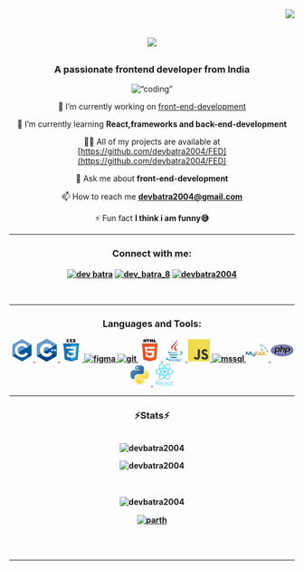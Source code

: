<img align="right" src="https://visitor-badge.laobi.icu/badge?page_id=salesp07.salesp07" />

<h1 align="center">
    <img src="https://readme-typing-svg.herokuapp.com/?font=Righteous&size=45&center=true&vCenter=true&width=400&height=70&duration=3500&lines=Hi+There!+👋;+I'm+Dev+Batra!;" />
</h1>

<h3 align="center"><b>A passionate frontend developer from India</b></h3>
<div align="center">
<img align=“center” alt=“coding” width=“400” src=“https://cdn.dribbble.com/users/1162077/screenshots/3848914/programmer.gif”>
</div>

<div align="center">

 🔭 I’m currently working on [front-end-development](https://github.com/devbatra2004/FED)

 🌱 I’m currently learning **React,frameworks and back-end-development**

 👨‍💻 All of my projects are available at [https://github.com/devbatra2004/FED](https://github.com/devbatra2004/FED)

 💬 Ask me about **front-end-development**

 📫 How to reach me **devbatra2004@gmail.com**

⚡ Fun fact **I think i am funny😅**
 </div>
<div align="center"> 
</div>
<hr/>
<div align="center">
<h3><b></b>Connect with me:<b></h3>
<p>
<a href="https://linkedin.com/in/dev batra" target="blank"><img align="center" src="https://raw.githubusercontent.com/rahuldkjain/github-profile-readme-generator/master/src/images/icons/Social/linked-in-alt.svg" alt="dev batra" height="30" width="40" /></a>
<a href="https://instagram.com/dev_batra_8" target="blank"><img align="center" src="https://raw.githubusercontent.com/rahuldkjain/github-profile-readme-generator/master/src/images/icons/Social/instagram.svg" alt="dev_batra_8" height="30" width="40" /></a>
<a href="https://www.leetcode.com/devbatra2004" target="blank"><img align="center" src="https://raw.githubusercontent.com/rahuldkjain/github-profile-readme-generator/master/src/images/icons/Social/leet-code.svg" alt="devbatra2004" height="30" width="40" /></a>
</p>
</p>
<br>
</div>
<hr/>

  
<h3 align="center"><b>Languages and Tools:</h3>

<p align="center"> <a href="https://www.cprogramming.com/" target="_blank" rel="noreferrer"> <img src="https://raw.githubusercontent.com/devicons/devicon/master/icons/c/c-original.svg" alt="c" width="40" height="40"/> </a> <a href="https://www.w3schools.com/cpp/" target="_blank" rel="noreferrer"> <img src="https://raw.githubusercontent.com/devicons/devicon/master/icons/cplusplus/cplusplus-original.svg" alt="cplusplus" width="40" height="40"/> </a> <a href="https://www.w3schools.com/css/" target="_blank" rel="noreferrer"> <img src="https://raw.githubusercontent.com/devicons/devicon/master/icons/css3/css3-original-wordmark.svg" alt="css3" width="40" height="40"/> </a> <a href="https://www.figma.com/" target="_blank" rel="noreferrer"> <img src="https://www.vectorlogo.zone/logos/figma/figma-icon.svg" alt="figma" width="40" height="40"/> </a> <a href="https://git-scm.com/" target="_blank" rel="noreferrer"> <img src="https://www.vectorlogo.zone/logos/git-scm/git-scm-icon.svg" alt="git" width="40" height="40"/> </a> <a href="https://www.w3.org/html/" target="_blank" rel="noreferrer"> <img src="https://raw.githubusercontent.com/devicons/devicon/master/icons/html5/html5-original-wordmark.svg" alt="html5" width="40" height="40"/> </a> <a href="https://www.java.com" target="_blank" rel="noreferrer"> <img src="https://raw.githubusercontent.com/devicons/devicon/master/icons/java/java-original.svg" alt="java" width="40" height="40"/> </a> <a href="https://developer.mozilla.org/en-US/docs/Web/JavaScript" target="_blank" rel="noreferrer"> <img src="https://raw.githubusercontent.com/devicons/devicon/master/icons/javascript/javascript-original.svg" alt="javascript" width="40" height="40"/> </a> <a href="https://www.microsoft.com/en-us/sql-server" target="_blank" rel="noreferrer"> <img src="https://www.svgrepo.com/show/303229/microsoft-sql-server-logo.svg" alt="mssql" width="40" height="40"/> </a> <a href="https://www.mysql.com/" target="_blank" rel="noreferrer"> <img src="https://raw.githubusercontent.com/devicons/devicon/master/icons/mysql/mysql-original-wordmark.svg" alt="mysql" width="40" height="40"/> </a> <a href="https://www.php.net" target="_blank" rel="noreferrer"> <img src="https://raw.githubusercontent.com/devicons/devicon/master/icons/php/php-original.svg" alt="php" width="40" height="40"/> </a> <a href="https://www.python.org" target="_blank" rel="noreferrer"> <img src="https://raw.githubusercontent.com/devicons/devicon/master/icons/python/python-original.svg" alt="python" width="40" height="40"/> </a> <a href="https://reactjs.org/" target="_blank" rel="noreferrer"> <img src="https://raw.githubusercontent.com/devicons/devicon/master/icons/react/react-original-wordmark.svg" alt="react" width="40" height="40"/> </a> </p>

</div>
<hr/>
<b><h3 align="center">⚡Stats⚡</h3></b>
<br>
<div align="center">
<img width=390 src="https://github-readme-stats.vercel.app/api/top-langs?username=devbatra2004&show_icons=true&locale=en&layout=compact" alt="devbatra2004" /></p>

<img width=390 src="https://github-readme-stats.vercel.app/api?username=devbatra2004&show_icons=true&locale=en" alt="devbatra2004" /></p>
<br/>

<p><img align="center" src="https://github-readme-streak-stats.herokuapp.com/?user=devbatra2004&" alt="devbatra2004" /></p>
<p><a href="https://www.buymeacoffee.com/devbatra2004"> <img align="center" src="https://cdn.buymeacoffee.com/buttons/v2/default-yellow.png" height="50" width="210" alt="parth" /></a></p><br><br>
<hr/>
